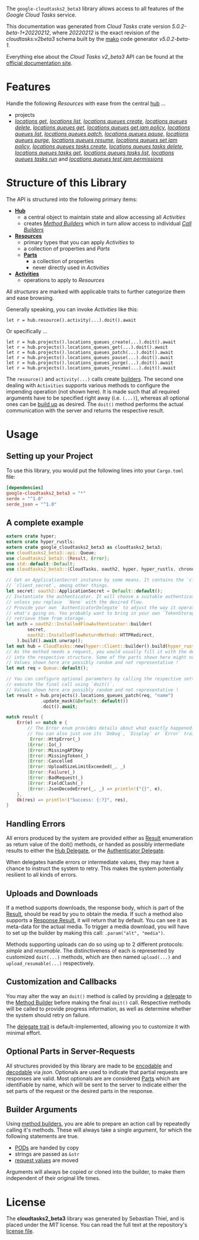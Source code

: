 <!---
DO NOT EDIT !
This file was generated automatically from 'src/generator/templates/api/README.md.mako'
DO NOT EDIT !
-->
The `google-cloudtasks2_beta3` library allows access to all features of the *Google Cloud Tasks* service.

This documentation was generated from *Cloud Tasks* crate version *5.0.2-beta-1+20220212*, where *20220212* is the exact revision of the *cloudtasks:v2beta3* schema built by the [mako](http://www.makotemplates.org/) code generator *v5.0.2-beta-1*.

Everything else about the *Cloud Tasks* *v2_beta3* API can be found at the
[official documentation site](https://cloud.google.com/tasks/).
# Features

Handle the following *Resources* with ease from the central [hub](https://docs.rs/google-cloudtasks2_beta3/5.0.2-beta-1+20220212/google_cloudtasks2_beta3/CloudTasks) ... 

* projects
 * [*locations get*](https://docs.rs/google-cloudtasks2_beta3/5.0.2-beta-1+20220212/google_cloudtasks2_beta3/api::ProjectLocationGetCall), [*locations list*](https://docs.rs/google-cloudtasks2_beta3/5.0.2-beta-1+20220212/google_cloudtasks2_beta3/api::ProjectLocationListCall), [*locations queues create*](https://docs.rs/google-cloudtasks2_beta3/5.0.2-beta-1+20220212/google_cloudtasks2_beta3/api::ProjectLocationQueueCreateCall), [*locations queues delete*](https://docs.rs/google-cloudtasks2_beta3/5.0.2-beta-1+20220212/google_cloudtasks2_beta3/api::ProjectLocationQueueDeleteCall), [*locations queues get*](https://docs.rs/google-cloudtasks2_beta3/5.0.2-beta-1+20220212/google_cloudtasks2_beta3/api::ProjectLocationQueueGetCall), [*locations queues get iam policy*](https://docs.rs/google-cloudtasks2_beta3/5.0.2-beta-1+20220212/google_cloudtasks2_beta3/api::ProjectLocationQueueGetIamPolicyCall), [*locations queues list*](https://docs.rs/google-cloudtasks2_beta3/5.0.2-beta-1+20220212/google_cloudtasks2_beta3/api::ProjectLocationQueueListCall), [*locations queues patch*](https://docs.rs/google-cloudtasks2_beta3/5.0.2-beta-1+20220212/google_cloudtasks2_beta3/api::ProjectLocationQueuePatchCall), [*locations queues pause*](https://docs.rs/google-cloudtasks2_beta3/5.0.2-beta-1+20220212/google_cloudtasks2_beta3/api::ProjectLocationQueuePauseCall), [*locations queues purge*](https://docs.rs/google-cloudtasks2_beta3/5.0.2-beta-1+20220212/google_cloudtasks2_beta3/api::ProjectLocationQueuePurgeCall), [*locations queues resume*](https://docs.rs/google-cloudtasks2_beta3/5.0.2-beta-1+20220212/google_cloudtasks2_beta3/api::ProjectLocationQueueResumeCall), [*locations queues set iam policy*](https://docs.rs/google-cloudtasks2_beta3/5.0.2-beta-1+20220212/google_cloudtasks2_beta3/api::ProjectLocationQueueSetIamPolicyCall), [*locations queues tasks create*](https://docs.rs/google-cloudtasks2_beta3/5.0.2-beta-1+20220212/google_cloudtasks2_beta3/api::ProjectLocationQueueTaskCreateCall), [*locations queues tasks delete*](https://docs.rs/google-cloudtasks2_beta3/5.0.2-beta-1+20220212/google_cloudtasks2_beta3/api::ProjectLocationQueueTaskDeleteCall), [*locations queues tasks get*](https://docs.rs/google-cloudtasks2_beta3/5.0.2-beta-1+20220212/google_cloudtasks2_beta3/api::ProjectLocationQueueTaskGetCall), [*locations queues tasks list*](https://docs.rs/google-cloudtasks2_beta3/5.0.2-beta-1+20220212/google_cloudtasks2_beta3/api::ProjectLocationQueueTaskListCall), [*locations queues tasks run*](https://docs.rs/google-cloudtasks2_beta3/5.0.2-beta-1+20220212/google_cloudtasks2_beta3/api::ProjectLocationQueueTaskRunCall) and [*locations queues test iam permissions*](https://docs.rs/google-cloudtasks2_beta3/5.0.2-beta-1+20220212/google_cloudtasks2_beta3/api::ProjectLocationQueueTestIamPermissionCall)




# Structure of this Library

The API is structured into the following primary items:

* **[Hub](https://docs.rs/google-cloudtasks2_beta3/5.0.2-beta-1+20220212/google_cloudtasks2_beta3/CloudTasks)**
    * a central object to maintain state and allow accessing all *Activities*
    * creates [*Method Builders*](https://docs.rs/google-cloudtasks2_beta3/5.0.2-beta-1+20220212/google_cloudtasks2_beta3/client::MethodsBuilder) which in turn
      allow access to individual [*Call Builders*](https://docs.rs/google-cloudtasks2_beta3/5.0.2-beta-1+20220212/google_cloudtasks2_beta3/client::CallBuilder)
* **[Resources](https://docs.rs/google-cloudtasks2_beta3/5.0.2-beta-1+20220212/google_cloudtasks2_beta3/client::Resource)**
    * primary types that you can apply *Activities* to
    * a collection of properties and *Parts*
    * **[Parts](https://docs.rs/google-cloudtasks2_beta3/5.0.2-beta-1+20220212/google_cloudtasks2_beta3/client::Part)**
        * a collection of properties
        * never directly used in *Activities*
* **[Activities](https://docs.rs/google-cloudtasks2_beta3/5.0.2-beta-1+20220212/google_cloudtasks2_beta3/client::CallBuilder)**
    * operations to apply to *Resources*

All *structures* are marked with applicable traits to further categorize them and ease browsing.

Generally speaking, you can invoke *Activities* like this:

```Rust,ignore
let r = hub.resource().activity(...).doit().await
```

Or specifically ...

```ignore
let r = hub.projects().locations_queues_create(...).doit().await
let r = hub.projects().locations_queues_get(...).doit().await
let r = hub.projects().locations_queues_patch(...).doit().await
let r = hub.projects().locations_queues_pause(...).doit().await
let r = hub.projects().locations_queues_purge(...).doit().await
let r = hub.projects().locations_queues_resume(...).doit().await
```

The `resource()` and `activity(...)` calls create [builders][builder-pattern]. The second one dealing with `Activities` 
supports various methods to configure the impending operation (not shown here). It is made such that all required arguments have to be 
specified right away (i.e. `(...)`), whereas all optional ones can be [build up][builder-pattern] as desired.
The `doit()` method performs the actual communication with the server and returns the respective result.

# Usage

## Setting up your Project

To use this library, you would put the following lines into your `Cargo.toml` file:

```toml
[dependencies]
google-cloudtasks2_beta3 = "*"
serde = "^1.0"
serde_json = "^1.0"
```

## A complete example

```Rust
extern crate hyper;
extern crate hyper_rustls;
extern crate google_cloudtasks2_beta3 as cloudtasks2_beta3;
use cloudtasks2_beta3::api::Queue;
use cloudtasks2_beta3::{Result, Error};
use std::default::Default;
use cloudtasks2_beta3::{CloudTasks, oauth2, hyper, hyper_rustls, chrono, FieldMask};

// Get an ApplicationSecret instance by some means. It contains the `client_id` and 
// `client_secret`, among other things.
let secret: oauth2::ApplicationSecret = Default::default();
// Instantiate the authenticator. It will choose a suitable authentication flow for you, 
// unless you replace  `None` with the desired Flow.
// Provide your own `AuthenticatorDelegate` to adjust the way it operates and get feedback about 
// what's going on. You probably want to bring in your own `TokenStorage` to persist tokens and
// retrieve them from storage.
let auth = oauth2::InstalledFlowAuthenticator::builder(
        secret,
        oauth2::InstalledFlowReturnMethod::HTTPRedirect,
    ).build().await.unwrap();
let mut hub = CloudTasks::new(hyper::Client::builder().build(hyper_rustls::HttpsConnectorBuilder::new().with_native_roots().https_or_http().enable_http1().enable_http2().build()), auth);
// As the method needs a request, you would usually fill it with the desired information
// into the respective structure. Some of the parts shown here might not be applicable !
// Values shown here are possibly random and not representative !
let mut req = Queue::default();

// You can configure optional parameters by calling the respective setters at will, and
// execute the final call using `doit()`.
// Values shown here are possibly random and not representative !
let result = hub.projects().locations_queues_patch(req, "name")
             .update_mask(&Default::default())
             .doit().await;

match result {
    Err(e) => match e {
        // The Error enum provides details about what exactly happened.
        // You can also just use its `Debug`, `Display` or `Error` traits
         Error::HttpError(_)
        |Error::Io(_)
        |Error::MissingAPIKey
        |Error::MissingToken(_)
        |Error::Cancelled
        |Error::UploadSizeLimitExceeded(_, _)
        |Error::Failure(_)
        |Error::BadRequest(_)
        |Error::FieldClash(_)
        |Error::JsonDecodeError(_, _) => println!("{}", e),
    },
    Ok(res) => println!("Success: {:?}", res),
}

```
## Handling Errors

All errors produced by the system are provided either as [Result](https://docs.rs/google-cloudtasks2_beta3/5.0.2-beta-1+20220212/google_cloudtasks2_beta3/client::Result) enumeration as return value of
the doit() methods, or handed as possibly intermediate results to either the 
[Hub Delegate](https://docs.rs/google-cloudtasks2_beta3/5.0.2-beta-1+20220212/google_cloudtasks2_beta3/client::Delegate), or the [Authenticator Delegate](https://docs.rs/yup-oauth2/*/yup_oauth2/trait.AuthenticatorDelegate.html).

When delegates handle errors or intermediate values, they may have a chance to instruct the system to retry. This 
makes the system potentially resilient to all kinds of errors.

## Uploads and Downloads
If a method supports downloads, the response body, which is part of the [Result](https://docs.rs/google-cloudtasks2_beta3/5.0.2-beta-1+20220212/google_cloudtasks2_beta3/client::Result), should be
read by you to obtain the media.
If such a method also supports a [Response Result](https://docs.rs/google-cloudtasks2_beta3/5.0.2-beta-1+20220212/google_cloudtasks2_beta3/client::ResponseResult), it will return that by default.
You can see it as meta-data for the actual media. To trigger a media download, you will have to set up the builder by making
this call: `.param("alt", "media")`.

Methods supporting uploads can do so using up to 2 different protocols: 
*simple* and *resumable*. The distinctiveness of each is represented by customized 
`doit(...)` methods, which are then named `upload(...)` and `upload_resumable(...)` respectively.

## Customization and Callbacks

You may alter the way an `doit()` method is called by providing a [delegate](https://docs.rs/google-cloudtasks2_beta3/5.0.2-beta-1+20220212/google_cloudtasks2_beta3/client::Delegate) to the 
[Method Builder](https://docs.rs/google-cloudtasks2_beta3/5.0.2-beta-1+20220212/google_cloudtasks2_beta3/client::CallBuilder) before making the final `doit()` call. 
Respective methods will be called to provide progress information, as well as determine whether the system should 
retry on failure.

The [delegate trait](https://docs.rs/google-cloudtasks2_beta3/5.0.2-beta-1+20220212/google_cloudtasks2_beta3/client::Delegate) is default-implemented, allowing you to customize it with minimal effort.

## Optional Parts in Server-Requests

All structures provided by this library are made to be [encodable](https://docs.rs/google-cloudtasks2_beta3/5.0.2-beta-1+20220212/google_cloudtasks2_beta3/client::RequestValue) and 
[decodable](https://docs.rs/google-cloudtasks2_beta3/5.0.2-beta-1+20220212/google_cloudtasks2_beta3/client::ResponseResult) via *json*. Optionals are used to indicate that partial requests are responses 
are valid.
Most optionals are are considered [Parts](https://docs.rs/google-cloudtasks2_beta3/5.0.2-beta-1+20220212/google_cloudtasks2_beta3/client::Part) which are identifiable by name, which will be sent to 
the server to indicate either the set parts of the request or the desired parts in the response.

## Builder Arguments

Using [method builders](https://docs.rs/google-cloudtasks2_beta3/5.0.2-beta-1+20220212/google_cloudtasks2_beta3/client::CallBuilder), you are able to prepare an action call by repeatedly calling it's methods.
These will always take a single argument, for which the following statements are true.

* [PODs][wiki-pod] are handed by copy
* strings are passed as `&str`
* [request values](https://docs.rs/google-cloudtasks2_beta3/5.0.2-beta-1+20220212/google_cloudtasks2_beta3/client::RequestValue) are moved

Arguments will always be copied or cloned into the builder, to make them independent of their original life times.

[wiki-pod]: http://en.wikipedia.org/wiki/Plain_old_data_structure
[builder-pattern]: http://en.wikipedia.org/wiki/Builder_pattern
[google-go-api]: https://github.com/google/google-api-go-client

# License
The **cloudtasks2_beta3** library was generated by Sebastian Thiel, and is placed 
under the *MIT* license.
You can read the full text at the repository's [license file][repo-license].

[repo-license]: https://github.com/Byron/google-apis-rsblob/main/LICENSE.md


